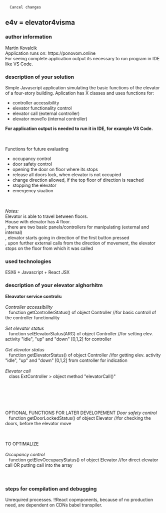       Cancel changes
<h2>e4v = elevator4visma</h2>

<h3>author information</h3>
Martin Kovalcik<br>
Application runs on: https://ponovom.online <br>
For seeing complete application output its necessary to run program in IDE like VS Code. 
<br>
<h3>description of your solution</h3>
Simple Javascript application simulating the basic functions of the elevator of a four-story building.
Aplication has X classes and uses functions for:
<ul>
<li> controller accessibility </li> 
<li> elevator functionality control </li>
<li> elevator call (external controller) </li>
<li> elevator moveTo (internal controller)</li>
</ul>
<b>For application output is needed to run it in IDE, for example VS Code.</b>

<br><br>
Functions for future evaluating
<ul>
<li> occupancy control </li>
<li> door safety control </li>
<li> opening the door on floor where its stops </li>
<li> release all doors lock, when elevator is not occupied </li>
<li> change direction allowed, if the top floor of direction is reached </li>
<li> stopping the elevator </li>
<li> emergency siuation </li>
</ul>
<br><br>
<i>Notes:</i><br>
Elevator is able to travel between floors.<br>
House with elevator has 4 floor. <br>
, there are two basic panels/controllers for manipulating (external and internal)<br>
, elevator starts going in direction of the first button pressed<br>
, upon further external calls from the direction of movement, the elevator stops on the floor from which it was called
<br>

<h3>used technologies</h3>
ESX6 + Javascript + React JSX

<h3>description of your elevator alghorhitm</h3>
<b>Eleavator service controls:</b><br><br>
<i>Controller accessibility</i><br>
&nbsp;&nbsp;    function getControllerStatus() of object Controller //for basic controll of the controller functionality<br><br>
<i>Set elevator status</i><br>
&nbsp;&nbsp;    function setElevatorStatus(ARG) of object Controller //for setting elev. activity "idle", "up" and "down" [0,1,2] for controller<br><br>
<i>Get elevator status</i><br>
&nbsp;&nbsp;    function getElevatorStatus() of object Controller //for getting elev. activity "idle", "up" and "down" [0,1,2] from controller for indication<br><br>
<i>Elevator call</i><br>
&nbsp;&nbsp;    class ExtController > object method "elevatorCall()"<br><br>


<br><br><br><br>
OPTIONAL FUNCTIONS FOR LATER DEVELOPEMENT
<i> Door safety control </i><br>
&nbsp;&nbsp;    function getDoorLockedStatus() of object Elevator //for checking the doors, before the elevator move<br>
<br><br>

TO OPTIMALIZE<br><br>
<i> Occupancy control </i><br>
&nbsp;&nbsp;    function getElevOccupacyStatus() of object Elevator //for direct elevator call OR putting call into the array<br>
<br><br>

<h3>steps for compilation and debugging</h3>
Unrequired processes. !!React copmponents, because of no production need, are dependent on CDNs babel transpiler.
